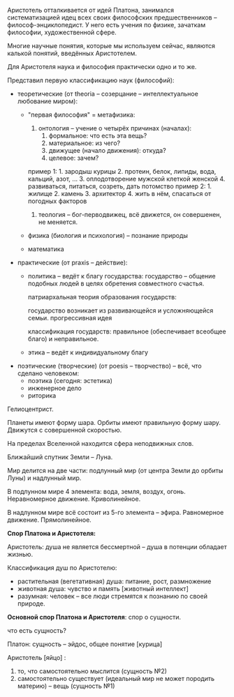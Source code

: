 Аристотель отталкивается от идей Платона, занимался систематизацией идец всех своих философских предшественников – философ-энциклопедист. У него есть учения по физике, зачаткам философии, художественной сфере.

Многие научные понятия, которые мы используем сейчас, являются калькой понятий, введённых Аристотелем.

Для Аристотеля наука и философия практически одно и то же.

Представил первую классификацию наук (философий):
- теоретические (от theoria – созерцание – интеллектуальное любование миром):
	- "первая философия" = метафизика:
		1. онтология – учение о четырёх причинах (началах):
			1. формальное: что есть эта вещь?
			2. материальное: из чего?
			3. движущее (начало движения): откуда?
			4. целевое: зачем?

		 пример 1:
			          1. зародыш курицы
			          2. протеин, белок, липиды, вода, кальций, азот, ...
			          3. оплодотворение мужской клеткой женской
			          4. развиваться, питаться, созреть, дать потомство
		  пример 2:
			          1. жилище
					  2. камень
					  3. архитектор
					  4. жить в нём, спасаться от погодных факторов

		1. теология – бог-перводвижец, всё движется, он совершенен, не меняется.
	- физика (биология и психология) – познание природы
	- математика
- практические (от praxis – действие):
	- политика – ведёт к благу государства:
		государство – общение подобных людей в целях обретения совместного счастья.

		патриархальная теория образования государств:

		государство возникает из развивающейся и усложняющейся семьи. прогрессивная идея

		классификация государств: правильное (обеспечивает всеобщее благо) и неправильное.

		
	- этика – ведёт к индивидуальному благу
- поэтические (творческие) (от poesis – творчество) – всё, что сделано человеком:
	- поэтика (сегодня: эстетика)
	- инженерное дело
	- риторика

Гелиоцентрист. 

Планеты имеют форму шара. Орбиты имеют правильную форму шару. Движутся с совершенной скоростью. 

На пределах Вселенной находится сфера неподвижных слов. 

Ближайший спутник Земли – Луна. 

Мир делится на две части: подлунный мир (от центра Земли до орбиты Луны) и надлунный мир.

В подлунном мире 4 элемента: вода, земля, воздух, огонь. Неравномерное движение. Криволинейное.

В надлунном мире всё состоит из 5-го элемента – эфира. Равномерное движение. Прямолинейное.

**Спор Платона и Аристотеля:**

Аристотель: душа не является бессмертной – душа в потенции обладает жизнью.

Классификация душ по Аристотелю:
- растительная (вегетативная) душа: питание, рост, размножение
- животная душа: чувство и память [животный интеллект]
- разумная: человек – все люди стремятся к познанию по своей природе.

**Основной спор Платона и Аристотеля**: спор о сущности.

что есть сущность?

Платон: сущность – эйдос, общее понятие [курица]

Аристотель [яйцо] :
1. то, что самостоятельно мыслится (сущность №2)
2. самостоятельно существует (идеальный мир не может породить материю) – вещь (сущность №1)


